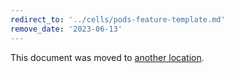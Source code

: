 ```yaml
---
redirect_to: '../cells/pods-feature-template.md'
remove_date: '2023-06-13'
---
```


This document was moved to [another location](../cells/pods-feature-template.md).

<!-- This redirect file can be deleted after <2023-06-13>. -->
<!-- Redirects that point to other docs in the same project expire in three months. -->
<!-- Redirects that point to docs in a different project or site (link is not relative and starts with `https:`) expire in one year. -->
<!-- Before deletion, see: https://docs.gitlab.com/ee/development/documentation/redirects.html -->
